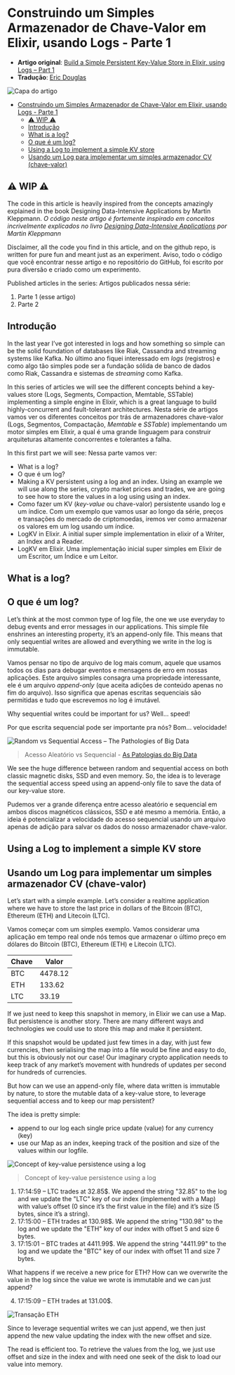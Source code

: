 # Construindo um Simples Armazenador de Chave-Valor em Elixir, usando Logs - Parte 1

-   **Artigo original**: [Build a Simple Persistent Key-Value Store in Elixir, using Logs – Part 1](https://www.poeticoding.com/build-a-simple-persistent-key-value-store-in-elixir-using-logs-part-1/)
-   **Tradução**: [Eric Douglas](https://github.com/ericdouglas)

![Capa do artigo](https://i.imgur.com/fxj86xv.png)

- [Construindo um Simples Armazenador de Chave-Valor em Elixir, usando Logs - Parte 1](#construindo-um-simples-armazenador-de-chave-valor-em-elixir-usando-logs---parte-1)
	- [⚠ WIP ⚠](#%e2%9a%a0-wip-%e2%9a%a0)
	- [Introdução](#introdu%c3%a7%c3%a3o)
	- [What is a log?](#what-is-a-log)
	- [O que é um log?](#o-que-%c3%a9-um-log)
	- [Using a Log to implement a simple KV store](#using-a-log-to-implement-a-simple-kv-store)
	- [Usando um Log para implementar um simples armazenador CV (chave-valor)](#usando-um-log-para-implementar-um-simples-armazenador-cv-chave-valor)

## ⚠ WIP ⚠

The code in this article is heavily inspired from the concepts amazingly explained in the book Designing Data-Intensive Applications by Martin Kleppmann.
_O código neste artigo é fortemente inspirado em conceitos incrivelmente explicados no livro [Designing Data-Intensive Applications](https://dataintensive.net/) por Martin Kleppmann_

Disclaimer, all the code you find in this article, and on the github repo, is written for pure fun and meant just as an experiment.
Aviso, todo o código que você encontrar nesse artigo e no repositório do GitHub, foi escrito por pura diversão e criado como um experimento.

Published articles in the series:
Artigos publicados nessa série:

1. Parte 1 (esse artigo)
1. Parte 2

## Introdução

In the last year I’ve got interested in logs and how something so simple can be the solid foundation of databases like Riak, Cassandra and streaming systems like Kafka.
No último ano fiquei interessado em _logs_ (registros) e como algo tão simples pode ser a fundação sólida de banco de dados como Riak, Cassandra e sistemas de _streaming_ como Kafka.

In this series of articles we will see the different concepts behind a key-values store (Logs, Segments, Compaction, Memtable, SSTable) implementing a simple engine in Elixir, which is a great language to build highly-concurrent and fault-tolerant architectures.
Nesta série de artigos vamos ver os diferentes conceitos por trás de armazenadores chave-valor (Logs, Segmentos, Compactação, _Memtable_ e _SSTable_) implementando um motor simples em Elixir, a qual é uma grande linguagem para construir arquiteturas altamente concorrentes e tolerantes a falha.

In this first part we will see:
Nessa parte vamos ver:

-   What is a log?
-   O que é um log?
-   Making a KV persistent using a log and an index. Using an example we will use along the series, crypto market prices and trades, we are going to see how to store the values in a log using using an index.
-   Como fazer um KV (_key-value_ ou chave-valor) persistente usando log e um índice. Com um exemplo que vamos usar ao longo da série, preços e transações do mercado de criptomoedas, iremos ver como armazenar os valores em um log usando um índice.
-   LogKV in Elixir. A initial super simple implementation in elixir of a Writer, an Index and a Reader.
-   LogKV em Elixir. Uma implementação inicial super simples em Elixir de um Escritor, um Índice e um Leitor.

## What is a log?

## O que é um log?

Let’s think at the most common type of log file, the one we use everyday to debug events and error messages in our applications. This simple file enshrines an interesting property, it’s an append-only file. This means that only sequential writes are allowed and everything we write in the log is immutable.

Vamos pensar no tipo de arquivo de log mais comum, aquele que usamos todos os dias para debugar eventos e mensagens de erro em nossas aplicações. Este arquivo simples consagra uma propriedade interessante, ele é um arquivo _append-only_ (que aceita adições de conteúdo apenas no fim do arquivo). Isso significa que apenas escritas sequenciais são permitidas e tudo que escrevemos no log é imutável.

Why sequential writes could be important for us? Well… speed!

Por que escrita sequencial pode ser importante pra nós? Bom... velocidade!

![Random vs Sequential Access – The Pathologies of Big Data](https://i.imgur.com/qDcMjkU.png)

> Acesso Aleatório vs Sequencial - [As Patologias do Big Data](https://queue.acm.org/detail.cfm?id=1563874)

We see the huge difference between random and sequential access on both classic magnetic disks, SSD and even memory. So, the idea is to leverage the sequential access speed using an append-only file to save the data of our key-value store.

Pudemos ver a grande diferença entre acesso aleatório e sequencial em ambos discos magnéticos clássicos, SSD e até mesmo a memória. Então, a ideia é potencializar a velocidade do acesso sequencial usando um arquivo apenas de adição para salvar os dados do nosso armazenador chave-valor.

## Using a Log to implement a simple KV store

## Usando um Log para implementar um simples armazenador CV (chave-valor)

Let’s start with a simple example. Let’s consider a realtime application where we have to store the last price in dollars of the Bitcoin (BTC), Ethereum (ETH) and Litecoin (LTC).

Vamos começar com um simples exemplo. Vamos considerar uma aplicação em tempo real onde nós temos que armazenar o último preço em dólares do Bitcoin (BTC), Ethereum (ETH) e Litecoin (LTC).

| Chave | Valor   |
| ----- | ------- |
| BTC   | 4478.12 |
| ETH   | 133.62  |
| LTC   | 33.19   |

If we just need to keep this snapshot in memory, in Elixir we can use a Map. But persistence is another story. There are many different ways and technologies we could use to store this map and make it persistent.



If this snapshot would be updated just few times in a day, with just few currencies, then serialising the map into a file would be fine and easy to do, but this is obviously not our case! Our imaginary crypto application needs to keep track of any market’s movement with hundreds of updates per second for hundreds of currencies.

But how can we use an append-only file, where data written is immutable by nature, to store the mutable data of a key-value store, to leverage sequential access and to keep our map persistent?

The idea is pretty simple:

- append to our log each single price update (value) for any currency (key)
- use our Map as an index, keeping track of the position and size of the values within our logfile.

![Concept of key-value persistence using a log](https://i.imgur.com/06A0ViN.png)

> Concept of key-value persistence using a log

1. 17:14:59 – LTC trades at 32.85$. We append the string "32.85" to the log and we update the "LTC" key of our index (implemented with a Map) with value’s offset (0 since it’s the first value in the file) and it’s size (5 bytes, since it’s a string).
2. 17:15:00 – ETH trades at 130.98$. We append the string "130.98" to the log and we update the "ETH" key of our index with offset 5 and size 6 bytes.
3. 17:15:01 – BTC trades at 4411.99$. We append the string "4411.99" to the log and we update the "BTC" key of our index with offset 11 and size 7 bytes.

What happens if we receive a new price for ETH? How can we overwrite the value in the log since the value we wrote is immutable and we can just append?

4. 17:15:09 – ETH trades at 131.00$.

![Transação ETH](https://i.imgur.com/DiWczpP.png)

Since to leverage sequential writes we can just append, we then just append the new value updating the index with the new offset and size.

The read is efficient too. To retrieve the values from the log, we just use offset and size in the index and with need one seek of the disk to load our value into memory.
